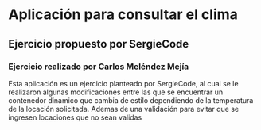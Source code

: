 # Aplicación para consultar el clima
## Ejercicio propuesto por SergieCode
### Ejercicio realizado por Carlos Meléndez Mejía
Esta aplicación es un ejercicio planteado por SergieCode, al cual se le realizaron algunas modificaciones
entre las que se encuentrar un contenedor dinamico que cambia de estilo dependiendo de la temperatura de la
locación solicitada. Ademas de una validación para evitar que se ingresen locaciones que no sean validas